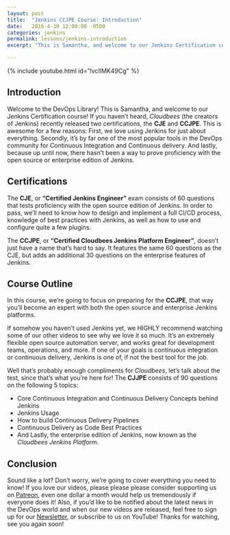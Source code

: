```yaml
---
layout: post
title:  "Jenkins CCJPE Course: Introduction"
date:   2016-4-10 12:00:00 -0500
categories: jenkins
permalink: lessons/jenkins-introduction
excerpt: "This is Samantha, and welcome to our Jenkins Certification course!  If you haven’t heard, Cloudbee’s (the creators of Jenkins) recently released two certifications, the CJE and CCJPE."

---
```

{% include youtube.html id="lvcIlMK49Cg" %}

Introduction
------------
Welcome to the DevOps Library!  This is Samantha, and welcome to our Jenkins Certification course!  If you haven’t heard, *Cloudbees* (the creators of Jenkins) recently released two certifications, the **CJE** and **CCJPE**.  This is awesome for a few reasons:  First, we love using Jenkins for just about everything.  Secondly, it’s by far one of the most popular tools in the DevOps community for Continuous Integration and Continuous delivery.  And lastly, because up until now, there hasn’t been a way to prove proficiency with the open source or enterprise edition of Jenkins.

Certifications
--------------
The **CJE**, or **“Certified Jenkins Engineer”** exam consists of 60 questions that tests proficiency with the open source edition of Jenkins.  In order to pass, we’ll need to know how to design and implement a full CI/CD process, knowledge of best practices with Jenkins, as well as how to use and configure quite a few plugins.

The **CCJPE**, or **“Certified Cloudbees Jenkins Platform Engineer”**, doesn’t just have a name that’s hard to say.  It features the same 60 questions as the CJE, but adds an additional 30 questions on the enterprise features of Jenkins.

Course Outline
--------------
In this course, we’re going to focus on preparing for the **CCJPE**, that way you’ll become an expert with both the open source and enterprise Jenkins platforms.  

If somehow you haven’t used Jenkins yet, we HIGHLY recommend watching some of our other videos to see why we love it so much.  It’s an extremely flexible open source automation server, and works great for development teams, operations, and more.  If one of your goals is continuous integration or continuous delivery, Jenkins is one of, if not the best tool for the job.  

Well that’s probably enough compliments for *Cloudbees*, let’s talk about the test, since that’s what you’re here for!  The **CJJPE** consists of 90 questions on the following 5 topics:

*	Core Continuous Integration and Continuous Delivery Concepts behind Jenkins
*	Jenkins Usage
*	How to build Continuous Delivery Pipelines
*	Continuous Delivery as Code Best Practices
*	And Lastly, the enterprise edition of Jenkins, now known as the *Cloudbees Jenkins Platform*.

Conclusion
----------
Sound like a lot?  Don’t worry, we’re going to cover everything you need to know!  If you love our videos, please please please consider supporting us on [Patreon](http://www.patreon.com/devopslibrary), even one dollar a month would help us tremendously if everyone does it!  Also, if you’d like to be notified about the latest news in the DevOps world and when our new videos are released, feel free to sign up for our [Newsletter](http://www.devopslibrary.com/newsletter), or subscribe to us on YouTube!  Thanks for watching, see you again soon!
